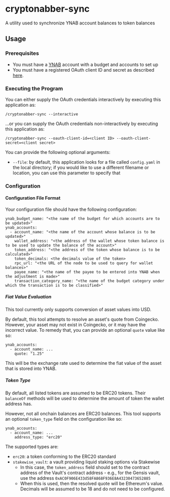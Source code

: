 # cryptonabber-sync
A utility used to synchronize YNAB account balances to token balances

## Usage

### Prerequisites

* You must have a [YNAB](https://ynab.com) account with a budget and accounts to set up
* You must have a registered OAuth client ID and secret as described [here](https://api.ynab.com/#oauth-applications).

### Executing the Program

You can either supply the OAuth credentials interactively by executing this application as:

```
/cryptonabber-sync --interactive
```

...or you can supply the OAuth credentials non-interactively by executing this application as:

```
/cryptonabber-sync --oauth-client-id=<client ID> --oauth-client-secret=<client secret>
```

You can provide the following optional arguments:

* `--file`: by default, this application looks for a file called `config.yaml` in the local directory; if you would like to use a different filename or location, you can use this parameter to specify that

### Configuration

#### Configuration File Format

Your configuration file should have the following configuration:

```
ynab_budget_name: "<the name of the budget for which accounts are to be updated>"
ynab_accounts:
  - account_name: "<the name of the account whose balance is to be updated>"
    wallet_address: "<the address of the wallet whose token balance is to be used to update the balance of the account>"
    token_address: "<the address of the token whose balance is to be calculated>"
    token_decimals: <the decimals value of the token>
    rpc_url: "<the URL of the node to be used to query for wallet balances>"
    payee_name: "<the name of the payee to be entered into YNAB when the adjustment is made>"
    transaction_category_name: "<the name of the budget category under which the transaction is to be classified>"
```

##### Fiat Value Evaluation

This tool currently only supports conversion of asset values into USD.

By default, this tool attempts to resolve an asset's quote from Coingecko. However, your asset may not exist in Coingecko, or it may have the incorrect value. To remedy that, you can provide an optional `quote` value like so:

```
ynab_accounts:
  - account_name: ...
    quote: "1.25"
```

This will be the exchange rate used to determine the fiat value of the asset that is stored into YNAB.

##### Token Type

By default, all listed tokens are assumed to be ERC20 tokens. Their `balanceOf` methods will be used to determine the amount of token the wallet address has.

However, not all onchain balances are ERC20 balances. This tool supports an optional `token_type` field on the configuration like so:

```
ynab_accounts:
  - account_name: ...
    address_type: "erc20"
```

The supported types are:

* `erc20`: a token conforming to the ERC20 standard
* `stakewise_vault`: a vault providing liquid staking options via Stakewise
  * In this case, the `token_address` field should set to the contract address of the Vault's contract address - e.g., for the Gensis vault, use the address `0xAC0F906E433d58FA868F936E8A43230473652885`
  * When this is used, then the resolved quote will be Ethereum's value. Decimals will be assumed to be 18 and do not need to be configured.
